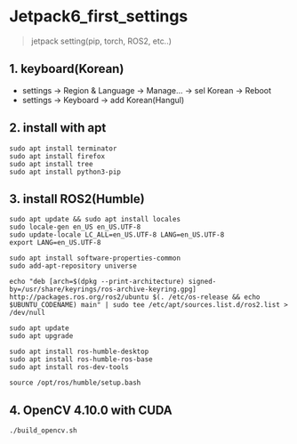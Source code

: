 # Jetpack6_first_settings
> jetpack setting(pip, torch, ROS2, etc..)

## 1. keyboard(Korean)
- settings -> Region & Language -> Manage... -> sel Korean -> Reboot
- settings -> Keyboard -> add Korean(Hangul)

## 2. install with apt
```shell
sudo apt install terminator
sudo apt install firefox
sudo apt install tree
sudo apt install python3-pip
```

## 3. install ROS2(Humble)
```shell
sudo apt update && sudo apt install locales
sudo locale-gen en_US en_US.UTF-8
sudo update-locale LC_ALL=en_US.UTF-8 LANG=en_US.UTF-8
export LANG=en_US.UTF-8

sudo apt install software-properties-common
sudo add-apt-repository universe

echo "deb [arch=$(dpkg --print-architecture) signed-by=/usr/share/keyrings/ros-archive-keyring.gpg] http://packages.ros.org/ros2/ubuntu $(. /etc/os-release && echo $UBUNTU_CODENAME) main" | sudo tee /etc/apt/sources.list.d/ros2.list > /dev/null

sudo apt update
sudo apt upgrade

sudo apt install ros-humble-desktop
sudo apt install ros-humble-ros-base
sudo apt install ros-dev-tools

source /opt/ros/humble/setup.bash
```

## 4. OpenCV 4.10.0 with CUDA
```shell
./build_opencv.sh
```
